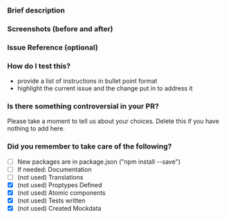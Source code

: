 ### Brief description

### Screenshots (before and after)

### Issue Reference (optional)

### How do I test this?
-   provide a list of instructions in bullet point format
-   highlight the current issue and the change put in to address it

### Is there something controversial in your PR?
Please take a moment to tell us about your choices. Delete this if you have nothing to add here.

### Did you remember to take care of the following?

-   [ ] New packages are in package.json ("npm install --save")
-   [ ] If needed: Documentation
-   [ ] (not used) Translations
-   [x] (not used) Proptypes Defined
-   [x] (not used) Atomic components
-   [x] (not used) Tests written
-   [x] (not used) Created Mockdata
